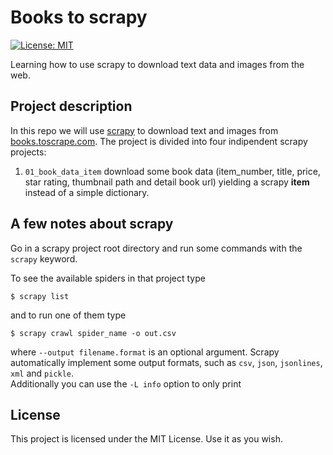 # Books to scrapy
[![License: MIT](https://img.shields.io/badge/License-MIT-green.svg)](/LICENSE)

Learning how to use scrapy to download text data and images from the web.

## Project description

In this repo we will use [scrapy](https://scrapy.org) to download text and images from [books.toscrape.com](http://books.toscrape.com). The project is divided into four indipendent scrapy projects:

1. `01_book_data_item` download some book data (item_number, title, price, star rating, thumbnail path and detail book url) yielding a scrapy **item** instead of a simple dictionary.

## A few notes about scrapy

Go in a scrapy project root directory and run some commands with the `scrapy` keyword.  

To see the available spiders in that project type

```
$ scrapy list
``` 

and to run one of them type

```
$ scrapy crawl spider_name -o out.csv
``` 

where `--output filename.format` is an optional argument. Scrapy automatically implement some output formats, such as `csv`, `json`, `jsonlines`, `xml` and `pickle`.  
Additionally you can use the `-L info` option to only print 


## License

This project is licensed under the MIT License. Use it as you wish.